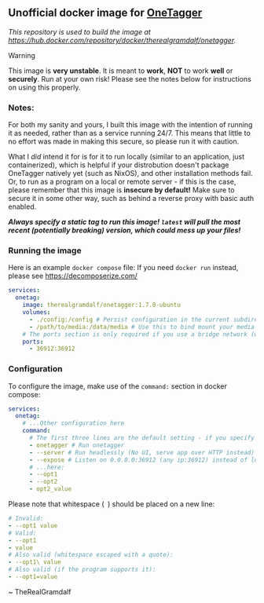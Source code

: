 ## **Unofficial** docker image for [OneTagger](https://github.com/Marekkon5/onetagger)

*This repository is used to build the image at https://hub.docker.com/repository/docker/therealgramdalf/onetagger.*


> [!WARNING]
> This image is **very unstable**. It is meant to **work**, **NOT** to work **well** or **securely**. Run at your own risk!
> Please see the notes below for instructions on using this properly.

### Notes:

For both my sanity and yours, I built this image with the intention of running it as needed, rather than as a service running 24/7. This means that little to no effort was made in making this secure, so please run it with caution.

What I *did* intend it for is for it to run locally (similar to an application, just containerized), which is helpful if your distrobution doesn't package OneTagger natively yet (such as NixOS), and other installation methods fail. Or, to run as a program on a local or remote server - if this is the case, please remember that this image is **insecure by default!** Make sure to secure it in some other way, such as behind a reverse proxy with basic auth enabled.

***Always specify a static tag to run this image! `latest` will pull the most recent (potentially breaking) version, which could mess up your files!***

### Running the image

Here is an example `docker compose` file:
If you need `docker run` instead, please see https://decomposerize.com/

```yaml
services:
  onetag:
    image: therealgramdalf/onetagger:1.7.0-ubuntu
    volumes:
      - ./config:/config # Persist configuration in the current subdirectory `./config`
      - /path/to/media:/data/media # Use this to bind mount your media into the container (so onetagger can tag it)
    # The ports section is only required if you use a bridge network (which is the default)
    ports:
      - 36912:36912
```


### Configuration

To configure the image, make use of the `command:` section in docker compose:
```yaml
services:
  onetag:
    # ...Other configuration here
    command:
      # The first three lines are the default setting - if you specify your own flags, add them...
      - onetagger # Run onetagger
      - --server # Run headlessly (No UI, serve app over HTTP instead)
      - --expose # Listen on 0.0.0.0:36912 (any ip:36912) instead of localhost:36912 (local machine only)
      # ...here:
      - --opt1
      - --opt2
      - opt2_value 
```
Please note that whitespace (` `) should be placed on a new line:
```yaml
# Invalid:
- --opt1 value
# Valid:
- --opt1
- value
# Also valid (whitespace escaped with a quote):
- --opt1\ value
# Also valid (if the program supports it):
- --opt1=value
```

~ TheRealGramdalf